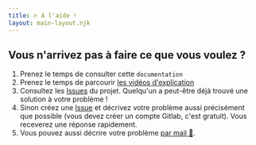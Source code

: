 ```yaml
---
title: 🔥 A l'aide !
layout: main-layout.njk
---
```


## Vous n'arrivez pas à faire ce que vous voulez ?

1. Prenez le temps de consulter cette `documentation`
2. Prenez le temps de parcourir <a href="https://www.youtube.com/channel/UCrlsEykrLNpK12Id7c7GP7g" target="_blank">
   les vidéos d'explication</a>
3. Consultez les <a href="https://gitlab.com/abc-map/abc-map/-/issues?scope=all&state=all" target="_blank">Issues</a> du projet. Quelqu'un a peut-être déjà trouvé une solution à votre problème !
4. Sinon créez une <a href="https://gitlab.com/abc-map/abc-map/-/issues/new?issue" target="_blank">Issue</a> et décrivez votre problème aussi précisément que possible (vous devez créer un compte Gitlab, c'est gratuit). Vous receverez une réponse rapidement.
5. Vous pouvez aussi décrire votre problème <a href="mailto:fr.abcmap@gmail.com">par mail 📧</a>.
